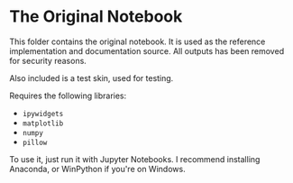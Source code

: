 # The Original Notebook

This folder contains the original notebook. It is used as the reference
implementation and documentation source. All outputs has been removed
for security reasons.

Also included is a test skin, used for testing.

Requires the following libraries:
- `ipywidgets`
- `matplotlib`
- `numpy`
- `pillow`

To use it, just run it with Jupyter Notebooks. I recommend installing Anaconda,
or WinPython if you're on Windows.
